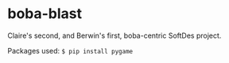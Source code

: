 # boba-blast

Claire's second, and Berwin's first, boba-centric SoftDes project.

Packages used:
`$ pip install pygame`